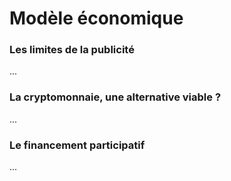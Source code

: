 # Modèle économique

### Les limites de la publicité

...

### La cryptomonnaie, une alternative viable ?

...

### Le financement participatif

...
